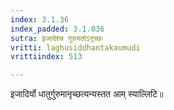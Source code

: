 ```yaml
---
index: 3.1.36
index_padded: 3.1.036
sutra: इजादेश्च गुरुमतोऽनृच्छः
vritti: laghusiddhantakaumudi
vrittiindex: 513

---
```

इजादिर्यो धातुर्गुरुमानृच्छत्यन्यस्तत आम् स्याल्लिटि॥